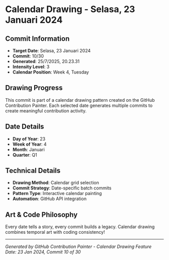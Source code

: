 # Calendar Drawing - Selasa, 23 Januari 2024

## Commit Information
- **Target Date**: Selasa, 23 Januari 2024
- **Commit**: 10/30
- **Generated**: 25/7/2025, 20.23.31
- **Intensity Level**: 3
- **Calendar Position**: Week 4, Tuesday

## Drawing Progress
This commit is part of a calendar drawing pattern created on the GitHub Contribution Painter.
Each selected date generates multiple commits to create meaningful contribution activity.

## Date Details
- **Day of Year**: 23
- **Week of Year**: 4
- **Month**: Januari
- **Quarter**: Q1

## Technical Details
- **Drawing Method**: Calendar grid selection
- **Commit Strategy**: Date-specific batch commits
- **Pattern Type**: Interactive calendar painting
- **Automation**: GitHub API integration

## Art & Code Philosophy
Every date tells a story, every commit builds a legacy. 
Calendar drawing combines temporal art with coding consistency!

---
*Generated by GitHub Contribution Painter - Calendar Drawing Feature*
*Date: 23 Jan 2024, Commit 10 of 30*